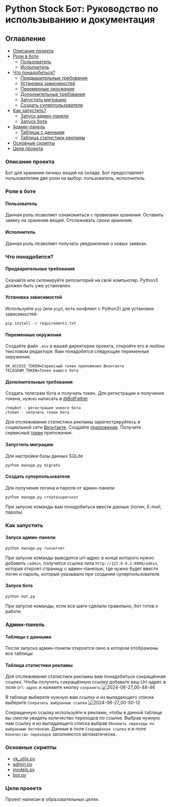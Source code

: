 # Python Stock Бот: Руководство по использыванию и документация
## Оглавление
- [Описание проекта](https://gist.github.com/18372738/0dcfea586a4f87f20a959531f87e5faa#описание-проекта)
- [Роли в боте](https://gist.github.com/18372738/0dcfea586a4f87f20a959531f87e5faa#роли-в-боте)
  - [Пользователь](https://gist.github.com/18372738/0dcfea586a4f87f20a959531f87e5faa#пользователь)
  - [Исполнитель](https://gist.github.com/18372738/0dcfea586a4f87f20a959531f87e5faa#исполнитель)
- [Что понадобиться?](https://gist.github.com/18372738/0dcfea586a4f87f20a959531f87e5faa#что-понадобится)
  - [Предварительные требования](https://gist.github.com/18372738/0dcfea586a4f87f20a959531f87e5faa#предварительные-требования)
  - [Установка зависимостей](https://gist.github.com/18372738/0dcfea586a4f87f20a959531f87e5faa#установка-зависимостей)
  - [Переменные окружения](https://gist.github.com/18372738/0dcfea586a4f87f20a959531f87e5faa#переменные-окружения)
  - [Дополнительные требования](https://gist.github.com/18372738/0dcfea586a4f87f20a959531f87e5faa#дополнительные-требования)
  - [Запустить миграцию](https://gist.github.com/18372738/0dcfea586a4f87f20a959531f87e5faa#запустить-миграцию)
  - [Создать суперпользователя](https://gist.github.com/18372738/0dcfea586a4f87f20a959531f87e5faa#создать-суперпользователя) 
- [Как запустить?](https://gist.github.com/18372738/0dcfea586a4f87f20a959531f87e5faa#как-запустить)
  - [Запуск админ-панели](https://gist.github.com/18372738/0dcfea586a4f87f20a959531f87e5faa#запуск-админ-панели)
  - [Запуск бота](https://gist.github.com/18372738/0dcfea586a4f87f20a959531f87e5faa#запуск-бота)
- [Админ-панель](https://gist.github.com/18372738/0dcfea586a4f87f20a959531f87e5faa#админ-панель)
  - [Таблицы с данными](https://gist.github.com/18372738/0dcfea586a4f87f20a959531f87e5faa#таблицы-с-данными)
  - [Таблица статистики рекламы](https://gist.github.com/18372738/0dcfea586a4f87f20a959531f87e5faa#таблица-статистики-рекламы)
- [Основные скрипты](https://gist.github.com/18372738/0dcfea586a4f87f20a959531f87e5faa#основные-скрипты)
- [Цели проекта](https://gist.github.com/18372738/0dcfea586a4f87f20a959531f87e5faa#цели-проекта)
### Описание проекта
Бот для хранения личных вещей на складе. Бот предоставляет пользователям две роли на выбор: пользователь, исполнитель. 
### Роли в боте
#### Пользователь 
Данная роль позволяет ознакомиться с правилами хранения. Оставить заявку на хранение вещей. Отслеживать сроки хранения.
#### Исполнитель
Данная роль позволяет получать уведомления о новых заявках.
### Что понадобится?
#### Предварительные требования
Скачайте или склонируйте репозиторий на свой компьютер.
Python3 должен быть уже установлен. 
#### Установка зависимостей
Используйте `pip` (или `pip3`, есть конфликт с Python2) для установки зависимостей:
```
pip install -r requirements.txt
```
#### Переменные окружения
Создайте файл ```.env``` в вашей директории проекта, откройте его в любом текстовом редакторе. Вам понадобятся следующие переменные окружения:
```
VK_ACCESS_TOKEN=Сервисный токен приложения Вконтакте
TELEGRAM_TOKEN=Токен вашего бота
```
#### Дополнительные требования
Создать телеграм бота и получить токен. Для регистрации и получения токена, нужно написать в [@BotFather](https://t.me/BotFather)
```
/newbot - регистрация нового бота
/token - получить токен бота 
```
Для отслеживания статистики рекламы зарегестрируйтесь в социальной сети [Вконтакте](https://vk.com). Создайте [приложение](https://id.vk.com/about/business/go/docs/ru/vkid/latest/vk-id/connection/create-application). Получите сервисный [токен](https://id.vk.com/about/business/go/docs/ru/vkid/latest/vk-id/connection/tokens/service-token) приложения.
#### Запустить миграцию
Для настройки базы данных SQLite
```bush
python manage.py migrate
```
#### Создать суперпользователя 
Для получения логина и пароля от админ-панели
```bush
python manage.py createsuperuser
```
При запуске команды вам понадобиться ввести данные (логин, E-mail, пароль)
### Как запустить 
#### Запуск админ-панели 
```bush
python manage.py runserver
```
При запуске команды выводится url-адрес в конце которого нужно добавить ```/admin```, получится ссылка типа ```http://127.0.0.1:8000/admin```, которая откроет страницу с админ-панелью, где нужно будет ввести логин и пароль, который указывали при создании суперпользователя.
#### Запуск бота
```bush
python bot.py
```
При запуске команды, если все шаги сделали правильно, бот готов к работе.


### Админ-панель
#### Таблицы с данными
После запуска админ-понели откроется окно в котором отображены все таблицы

#### Таблица статистики рекламы
Для отслеживания статистики рекламы вам понадобиться сокращённая ссылка. 
Чтобы получить сокращённую ссылку добавьте ваш Url-адрес в поле ```Url-адрес``` и нажмите кнопку ```сохранить```
![2024-06-27_00-48-46](https://github.com/18372738/tg_bot_stock/assets/133884450/5ed0358d-3c70-46e4-bb3f-f742b4333da3)

В таблице выберете нужную вам ссылку и из  выпадающего списка выберите ```Сократить выбранные ссылки``` 
![2024-06-27_00-50-12](https://github.com/18372738/tg_bot_stock/assets/133884450/bf2ca746-d51a-4d94-8100-3d90e1acc742)

Сокращенную ссылку используйте в рекламе, чтобы в данной таблице вы смогли увидеть количество переходов по ссылке. Выбрав нужную нам ссылку и из выпадающего списка выбрав ```Обновить переходы по выбранным битлинкам```.
Данные в поле ```Сокращённая ссылка``` и в поле ```Количество переходов``` заполняются автоматически.
### Основные скрипты
- [vk_utils.py](https://github.com/18372738/tg_bot_stock/blob/main/vk_utils.py)
- [admin.py](https://github.com/18372738/tg_bot_stock/blob/main/stock_models/admin.py)
- [models.py]()
- [bot.py]()
### Цели проекта
Проект написан в образовательных целях.



